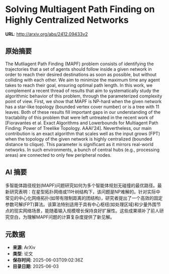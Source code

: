# Solving Multiagent Path Finding on Highly Centralized Networks

**URL**: http://arxiv.org/abs/2412.09433v2

## 原始摘要

The Mutliagent Path Finding (MAPF) problem consists of identifying the
trajectories that a set of agents should follow inside a given network in order
to reach their desired destinations as soon as possible, but without colliding
with each other. We aim to minimize the maximum time any agent takes to reach
their goal, ensuring optimal path length. In this work, we complement a recent
thread of results that aim to systematically study the algorithmic behavior of
this problem, through the parameterized complexity point of view.
  First, we show that MAPF is NP-hard when the given network has a star-like
topology (bounded vertex cover number) or is a tree with $11$ leaves. Both of
these results fill important gaps in our understanding of the tractability of
this problem that were left untreated in the recent work of [Fioravantes et al.
Exact Algorithms and Lowerbounds for Multiagent Path Finding: Power of Treelike
Topology. AAAI'24]. Nevertheless, our main contribution is an exact algorithm
that scales well as the input grows (FPT) when the topology of the given
network is highly centralized (bounded distance to clique). This parameter is
significant as it mirrors real-world networks. In such environments, a bunch of
central hubs (e.g., processing areas) are connected to only few peripheral
nodes.


## AI 摘要

多智能体路径规划(MAPF)问题研究如何为多个智能体规划无碰撞的最优路径。最新研究表明：在星型拓扑网络或11叶树结构下，该问题是NP难解的。针对实际中常见的中心化网络拓扑(如带有限制距离的团结构)，研究者提出了一个高效的固定参数可解(FPT)算法。该算法特别适用于具有中心枢纽(如处理区域)和少量外围节点的现实网络场景，能随着输入规模增长保持良好扩展性。这些成果填补了前人研究空白，为理解MAPF问题的计算复杂度提供了新见解。

## 元数据

- **来源**: ArXiv
- **类型**: 论文
- **保存时间**: 2025-06-03T09:02:36Z
- **目录日期**: 2025-06-03
